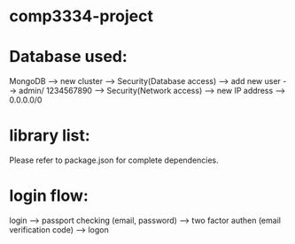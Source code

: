 # comp3334-project

# Database used:
MongoDB --> new cluster --> Security(Database access) --> add new user --> admin/ 1234567890 --> Security(Network access) --> new IP address --> 0.0.0.0/0

# library list:
Please refer to package.json for complete dependencies.


# login flow:
login --> passport checking (email, password) --> two factor authen (email verification code) --> logon